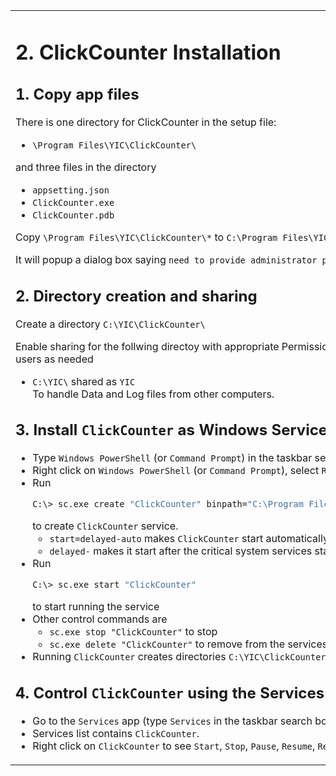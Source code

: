 <table style="border-style: none">
<tr style="border-style: none">
<td valign="top" width="50%" style="color: border-style: none">

# 2. ClickCounter Installation

## 1. Copy app files

There is one directory for ClickCounter in the setup file:

- `\Program Files\YIC\ClickCounter\`

and three files in the directory

- `appsetting.json`
- `ClickCounter.exe`
- `ClickCounter.pdb`

Copy `\Program Files\YIC\ClickCounter\*` to `C:\Program Files\YIC\ClickCounter\`

It will popup a dialog box saying `need to provide administrator permission`.  Press `Continue` to copy.

## 2. Directory creation and sharing

Create a directory `C:\YIC\ClickCounter\`

Enable sharing for the follwing directoy with appropriate Permissions (Full Control or Read/Write) for everyone or individual users as needed

- `C:\YIC\` shared as `YIC`\
   To handle Data and Log files from other computers.

## 3. Install `ClickCounter` as Windows Service (daemon)

- Type `Windows PowerShell` (or `Command Prompt`) in the taskbar search box, matching apps will appear.
- Right click on `Windows PowerShell` (or `Command Prompt`), select `Run as administrator`.
- Run
  ```BASH
  C:\> sc.exe create "ClickCounter" binpath="C:\Program Files\YIC\ClickCounter\ClickCounter.exe" start=delayed-auto
  ```
  to create `ClickCounter` service.
   - `start=delayed-auto` makes `ClickCounter` start automatically when the computer reboots.
   - `delayed-` makes it start after the critical system services start first.
- Run
  ```BASH
  C:\> sc.exe start "ClickCounter"
  ```
  to start running the service
- Other control commands are
  - `sc.exe stop "ClickCounter"` to stop
  - `sc.exe delete "ClickCounter"` to remove from the services list
- Running `ClickCounter` creates directories `C:\YIC\ClickCounter\Data` and `C:\YIC\ClickCounter\Log`

## 4. Control `ClickCounter` using the Services app

- Go to the `Services` app (type `Services` in the taskbar search box).
- Services list contains `ClickCounter`.
- Right click on `ClickCounter` to see `Start`, `Stop`, `Pause`, `Resume`, `Restart`.

</td>
<td valign="top" width="50%" style="border-style: none">

#2. Cài đặt ClickCounter

## 1. Sao chép file ứng dụng

Trong file cài đặt có thư mục dành cho ClickCounter:

- `\Program Files\YIC\ClickCounter\`

và ba tập tin trong thư mục

- `appsetting.json`
- `ClickCounter.exe`
- `ClickCounter.pdb`

Sao chép `\Program Files\YIC\ClickCounter\*` sang `C:\Program Files\YIC\ClickCounter\`

Nó sẽ bật lên một hộp thoại có nội dung `administrator permissions required`. Nhấp vào `Continue` để sao chép.

## 2. Tạo và chia sẻ thư mục

Tạo thư mục `C:\YIC\ClickCounter\`

Cho phép chia sẻ thư mục bổ sung với Quyền thích hợp (Toàn quyền kiểm soát hoặc Đọc/Ghi) cho mọi người hoặc người dùng cá nhân nếu cần

- `C:\YIC\` được chia sẻ dưới dạng `YIC`\
        Để xử lý các tệp Dữ liệu và Nhật ký từ các máy tính khác.

## 3. Cài đặt `ClickCounter` làm Dịch vụ Windows (daemon)

- Gõ `Windows PowerShell` (hoặc `Command Prompt`) vào hộp tìm kiếm trên thanh tác vụ, các ứng dụng phù hợp sẽ xuất hiện.
- Nhấp chuột phải vào `Windows PowerShell` (hoặc `Command Prompt`), chọn `Run as Administrator`.
- Chạy
  ```BASH
  C:\> sc.exe tạo "ClickCounter" binpath="C:\Program Files\YIC\ClickCounter\ClickCounter.exe" start=delayed-auto
  ```
  để tạo dịch vụ `ClickCounter`.
  - `start=delayed-auto` làm cho `ClickCounter` tự động khởi động khi máy tính khởi động lại.
  - `delayed-` khiến nó khởi động sau khi các dịch vụ hệ thống quan trọng khởi động trước.
- Chạy
  ```BASH
  C:\> sc.exe khởi động "ClickCounter"
  ```
  để bắt đầu chạy dịch vụ
- Các lệnh điều khiển khác là
  - `sc.exe stop "ClickCounter"` để dừng
  - `sc.exe delete "ClickCounter"` để xóa nó khỏi danh sách dịch vụ
- Chạy `ClickCounter` tạo thư mục `C:\YIC\ClickCounter\Data` và `C:\YIC\ClickCounter\Log`

## 4. Điều khiển `ClickCounter` bằng ứng dụng Services

- Vào ứng dụng `Services` (gõ `Services` vào ô tìm kiếm trên thanh taskbar).
- Danh sách dịch vụ chứa `ClickCounter`.
- Nhấp chuột phải vào `ClickCounter` để xem `Start`, `Stop`, `Pause`, `Resume`, `Restart`.

</td>
</tr>
</table>
